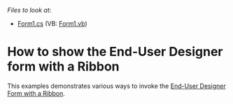 <!-- default file list -->
*Files to look at*:

* [Form1.cs](./CS/Form1.cs) (VB: [Form1.vb](./VB/Form1.vb))
<!-- default file list end -->
# How to show the End-User Designer form with a Ribbon


<p>This examples demonstrates various ways to invoke the <a href="http://help.devexpress.com/XtraReports/CustomDocument3302.aspx">End-User Designer Form with a Ribbon</a>.</p>

<br/>


